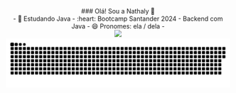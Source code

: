 <div align = center >### Olá! Sou a Nathaly 👋

<div align = "center">
- 🌱 Estudando Java
- :heart: Bootcamp Santander 2024 - Backend com Java
- 😄 Pronomes: ela / dela
- 
<div align = "center">
  <img src = "https://github-readme-stats.vercel.app/api?username=NathalyKoop&show_icons=true&theme=ambient_gradient&line_height=40">



<picture>
  <source media="(prefers-color-scheme: dark)" srcset="https://raw.githubusercontent.com/NathalyKoop/NathalyKoop/output/github-contribution-grid-snake-dark.svg">
  <source media="(prefers-color-scheme: light)" srcset="https://raw.githubusercontent.com/NathalyKoop/NathalyKoop/output/github-contribution-grid-snake.svg">
  <img alt="github contribution grid snake animation" src="https://raw.githubusercontent.com/NathalyKoop/NathalyKoop/output/github-contribution-grid-snake.svg">
</picture>


